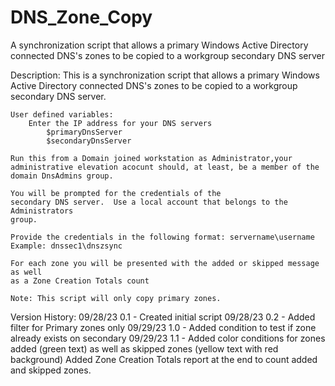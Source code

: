 # DNS_Zone_Copy
A synchronization script that allows a primary Windows Active Directory connected DNS's zones to be copied to a workgroup secondary DNS server

Description:
    This is a synchronization script that allows a primary Windows Active
    Directory connected DNS's zones to be copied to a workgroup secondary
    DNS server.

    User defined variables:
        Enter the IP address for your DNS servers
            $primaryDnsServer
            $secondaryDnsServer

    Run this from a Domain joined workstation as Administrator,your
    administrative elevation acocunt should, at least, be a member of the
    domain DnsAdmins group.
    
    You will be prompted for the credentials of the
    secondary DNS server.  Use a local account that belongs to the Administrators
    group.
    
    Provide the credentials in the following format: servername\username
    Example: dnssec1\dnszsync

    For each zone you will be presented with the added or skipped message as well
    as a Zone Creation Totals count

    Note: This script will only copy primary zones.

Version History:
    09/28/23 0.1 -  Created initial script
    09/28/23 0.2 -  Added filter for Primary zones only
    09/29/23 1.0 -  Added condition to test if zone already exists on secondary
    09/29/23 1.1 -  Added color conditions for zones added (green text)
                    as well as skipped zones (yellow text with red background)
                    Added Zone Creation Totals report at the end to count added and
                    skipped zones.
